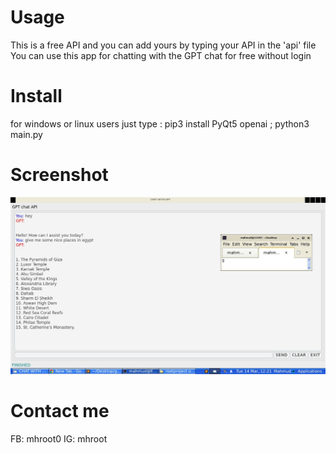 
Usage
=================
This is a free API and you can add yours by typing your API in the 'api' file
You can use this app for chatting with the GPT chat for free without login

Install
=================
for windows or linux users just type :
pip3 install PyQt5 openai ; python3 main.py

Screenshot
=================
![alt text](pic1.jpeg "Screen")

Contact me
=================
FB: mhroot0
IG: mhroot
